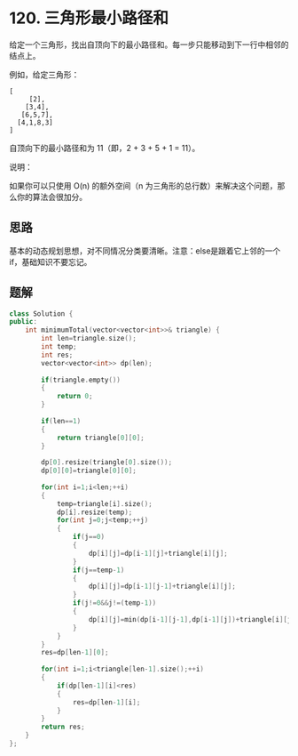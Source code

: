 # 120. 三角形最小路径和

给定一个三角形，找出自顶向下的最小路径和。每一步只能移动到下一行中相邻的结点上。

例如，给定三角形：

```
[
     [2],
    [3,4],
   [6,5,7],
  [4,1,8,3]
]
```

自顶向下的最小路径和为 11（即，2 + 3 + 5 + 1 = 11）。

说明：

如果你可以只使用 O(n) 的额外空间（n 为三角形的总行数）来解决这个问题，那么你的算法会很加分。



## 思路

基本的动态规划思想，对不同情况分类要清晰。注意：else是跟着它上邻的一个if，基础知识不要忘记。



## 题解

```c++
class Solution {
public:
    int minimumTotal(vector<vector<int>>& triangle) {
        int len=triangle.size();
        int temp;
        int res;
        vector<vector<int>> dp(len);
        
        if(triangle.empty())
        {
            return 0;
        }
        
        if(len==1)
        {
            return triangle[0][0];
        }
        
        dp[0].resize(triangle[0].size());
        dp[0][0]=triangle[0][0];
        
        for(int i=1;i<len;++i)
        {
            temp=triangle[i].size();
            dp[i].resize(temp);
            for(int j=0;j<temp;++j)
            {
                if(j==0)
                {
                    dp[i][j]=dp[i-1][j]+triangle[i][j];
                }
                if(j==temp-1)
                {
                    dp[i][j]=dp[i-1][j-1]+triangle[i][j];
                }
                if(j!=0&&j!=(temp-1))
                {
                    dp[i][j]=min(dp[i-1][j-1],dp[i-1][j])+triangle[i][j];
                }
            }
        }
        res=dp[len-1][0];
        
        for(int i=1;i<triangle[len-1].size();++i)
        {
            if(dp[len-1][i]<res)
            {
                res=dp[len-1][i];
            }
        }
        return res;
    }
};
```

